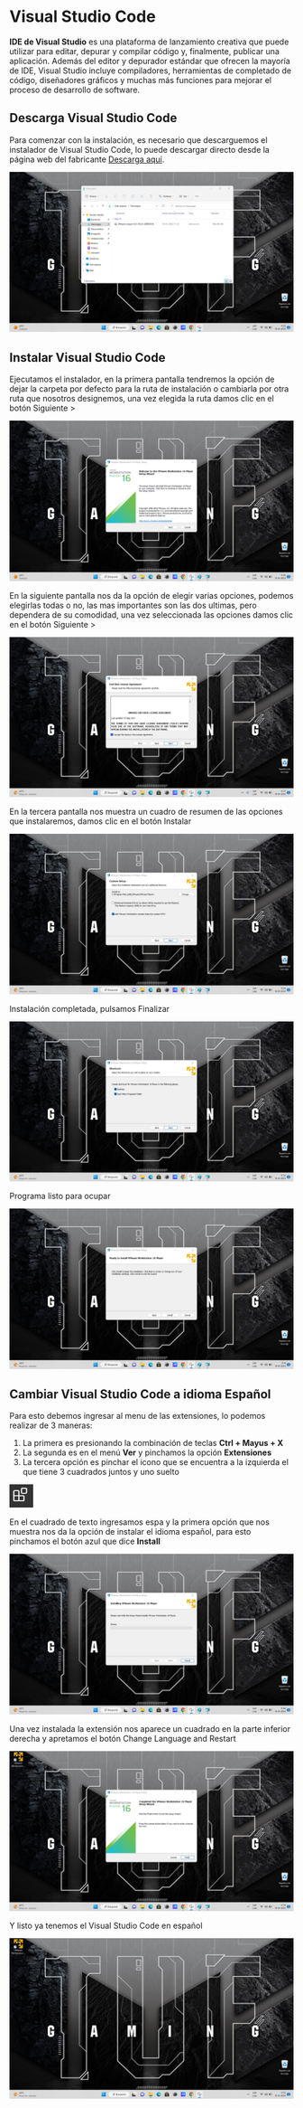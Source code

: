 # Visual Studio Code

**IDE de Visual Studio** es una plataforma de lanzamiento creativa que puede utilizar para editar, depurar y compilar código y, finalmente, publicar una aplicación. Además del editor y depurador estándar que ofrecen la mayoría de IDE, Visual Studio incluye compiladores, herramientas de completado de código, diseñadores gráficos y muchas más funciones para mejorar el proceso de desarrollo de software.

## Descarga Visual Studio Code

Para comenzar con la instalación, es necesario que descarguemos el instalador de Visual Studio Code, lo puede descargar directo desde la página web del fabricante [Descarga aquí](https://visualstudio.microsoft.com/es/thank-you-downloading-visual-studio/?sku=Community&channel=Release&version=VS2022&source=VSLandingPage&cid=2030&passive=false).

![alt text](https://github.com/fpardot/VMware/blob/2106406c7f2c2d1b6b75d0c56f6596b1e3b3df3a/img/6.png)

## Instalar Visual Studio Code

Ejecutamos el instalador, en la primera pantalla tendremos la opción de dejar la carpeta por defecto para la ruta de instalación o cambiarla por otra ruta que nosotros designemos, una vez elegida la ruta damos clic en el botón Siguiente >

![alt text](https://github.com/fpardot/VMware/blob/2106406c7f2c2d1b6b75d0c56f6596b1e3b3df3a/img/7.png)

En la siguiente pantalla nos da la opción de elegir varias opciones, podemos elegirlas todas o no, las mas importantes son las dos ultimas, pero dependera de su comodidad, una vez seleccionada las opciones damos clic en el botón Siguiente >

![alt text](https://github.com/fpardot/VMware/blob/2106406c7f2c2d1b6b75d0c56f6596b1e3b3df3a/img/8.png)

En la tercera pantalla nos muestra un cuadro de resumen de las opciones que instalaremos, damos clic en el botón Instalar

![alt text](https://github.com/fpardot/VMware/blob/2106406c7f2c2d1b6b75d0c56f6596b1e3b3df3a/img/9.png)

Instalación completada, pulsamos Finalizar

![alt text](https://github.com/fpardot/VMware/blob/2106406c7f2c2d1b6b75d0c56f6596b1e3b3df3a/img/11.png)

Programa listo para ocupar

![alt text](https://github.com/fpardot/VMware/blob/2106406c7f2c2d1b6b75d0c56f6596b1e3b3df3a/img/12.png)

## Cambiar Visual Studio Code a idioma Español

Para esto debemos ingresar al menu de las extensiones, lo podemos realizar de 3 maneras:

1. La primera es presionando la combinación de teclas **Ctrl + Mayus + X**
2. La segunda es en el menú **Ver** y pinchamos la opción **Extensiones**
3. La tercera opción es pinchar el icono que se encuentra a la izquierda el que tiene 3 cuadrados juntos y uno suelto

![alt text](https://github.com/fpardot/Visual-Studio-Code/blob/ef6fed704fea92db836e2f0cee95690b50695b23/img/extensiones.PNG)

En el cuadrado de texto ingresamos espa y la primera opción que nos muestra nos da la opción de instalar el idioma español, para esto pinchamos el botón azul que dice **Install**

![alt text](https://github.com/fpardot/VMware/blob/2106406c7f2c2d1b6b75d0c56f6596b1e3b3df3a/img/13.png)

Una vez instalada la extensión nos aparece un cuadrado en la parte inferior derecha y apretamos el botón Change Language and Restart

![alt text](https://github.com/fpardot/VMware/blob/2106406c7f2c2d1b6b75d0c56f6596b1e3b3df3a/img/14.png)

Y listo ya tenemos el Visual Studio Code en español

![alt text](https://github.com/fpardot/VMware/blob/2106406c7f2c2d1b6b75d0c56f6596b1e3b3df3a/img/15.png)